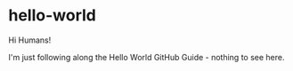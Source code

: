# hello-world

Hi Humans!

I'm just following along the Hello World GitHub Guide - nothing to see here.
